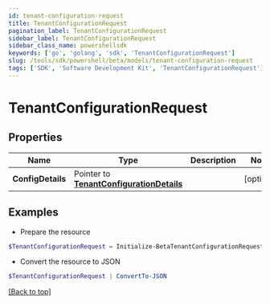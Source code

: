 ```yaml
---
id: tenant-configuration-request
title: TenantConfigurationRequest
pagination_label: TenantConfigurationRequest
sidebar_label: TenantConfigurationRequest
sidebar_class_name: powershellsdk
keywords: ['go', 'golang', 'sdk', 'TenantConfigurationRequest'] 
slug: /tools/sdk/powershell/beta/models/tenant-configuration-request
tags: ['SDK', 'Software Development Kit', 'TenantConfigurationRequest']
---
```



# TenantConfigurationRequest

## Properties

Name | Type | Description | Notes
------------ | ------------- | ------------- | -------------
**ConfigDetails** |  Pointer to [**TenantConfigurationDetails**](tenant-configuration-details) |  | [optional] 

## Examples

- Prepare the resource
```powershell
$TenantConfigurationRequest = Initialize-BetaTenantConfigurationRequest  -ConfigDetails null
```

- Convert the resource to JSON
```powershell
$TenantConfigurationRequest | ConvertTo-JSON
```


[[Back to top]](#) 

